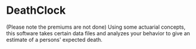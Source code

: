 DeathClock
==========
(Please note the premiums are not done)
Using some actuarial concepts, this software takes certain data files and analyzes your behavior to give an estimate of a persons' expected death. 
